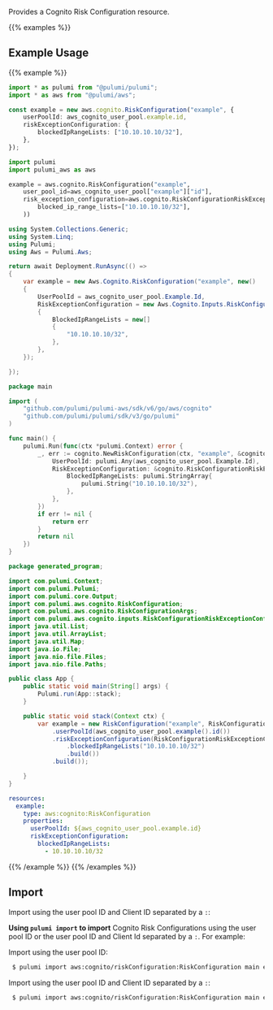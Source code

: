 Provides a Cognito Risk Configuration resource.

{{% examples %}}
## Example Usage
{{% example %}}

```typescript
import * as pulumi from "@pulumi/pulumi";
import * as aws from "@pulumi/aws";

const example = new aws.cognito.RiskConfiguration("example", {
    userPoolId: aws_cognito_user_pool.example.id,
    riskExceptionConfiguration: {
        blockedIpRangeLists: ["10.10.10.10/32"],
    },
});
```
```python
import pulumi
import pulumi_aws as aws

example = aws.cognito.RiskConfiguration("example",
    user_pool_id=aws_cognito_user_pool["example"]["id"],
    risk_exception_configuration=aws.cognito.RiskConfigurationRiskExceptionConfigurationArgs(
        blocked_ip_range_lists=["10.10.10.10/32"],
    ))
```
```csharp
using System.Collections.Generic;
using System.Linq;
using Pulumi;
using Aws = Pulumi.Aws;

return await Deployment.RunAsync(() => 
{
    var example = new Aws.Cognito.RiskConfiguration("example", new()
    {
        UserPoolId = aws_cognito_user_pool.Example.Id,
        RiskExceptionConfiguration = new Aws.Cognito.Inputs.RiskConfigurationRiskExceptionConfigurationArgs
        {
            BlockedIpRangeLists = new[]
            {
                "10.10.10.10/32",
            },
        },
    });

});
```
```go
package main

import (
	"github.com/pulumi/pulumi-aws/sdk/v6/go/aws/cognito"
	"github.com/pulumi/pulumi/sdk/v3/go/pulumi"
)

func main() {
	pulumi.Run(func(ctx *pulumi.Context) error {
		_, err := cognito.NewRiskConfiguration(ctx, "example", &cognito.RiskConfigurationArgs{
			UserPoolId: pulumi.Any(aws_cognito_user_pool.Example.Id),
			RiskExceptionConfiguration: &cognito.RiskConfigurationRiskExceptionConfigurationArgs{
				BlockedIpRangeLists: pulumi.StringArray{
					pulumi.String("10.10.10.10/32"),
				},
			},
		})
		if err != nil {
			return err
		}
		return nil
	})
}
```
```java
package generated_program;

import com.pulumi.Context;
import com.pulumi.Pulumi;
import com.pulumi.core.Output;
import com.pulumi.aws.cognito.RiskConfiguration;
import com.pulumi.aws.cognito.RiskConfigurationArgs;
import com.pulumi.aws.cognito.inputs.RiskConfigurationRiskExceptionConfigurationArgs;
import java.util.List;
import java.util.ArrayList;
import java.util.Map;
import java.io.File;
import java.nio.file.Files;
import java.nio.file.Paths;

public class App {
    public static void main(String[] args) {
        Pulumi.run(App::stack);
    }

    public static void stack(Context ctx) {
        var example = new RiskConfiguration("example", RiskConfigurationArgs.builder()        
            .userPoolId(aws_cognito_user_pool.example().id())
            .riskExceptionConfiguration(RiskConfigurationRiskExceptionConfigurationArgs.builder()
                .blockedIpRangeLists("10.10.10.10/32")
                .build())
            .build());

    }
}
```
```yaml
resources:
  example:
    type: aws:cognito:RiskConfiguration
    properties:
      userPoolId: ${aws_cognito_user_pool.example.id}
      riskExceptionConfiguration:
        blockedIpRangeLists:
          - 10.10.10.10/32
```
{{% /example %}}
{{% /examples %}}

## Import

Import using the user pool ID and Client ID separated by a `:`:

__Using `pulumi import` to import__ Cognito Risk Configurations using the user pool ID or the user pool ID and Client Id separated by a `:`. For example:

Import using the user pool ID:

```sh
 $ pulumi import aws:cognito/riskConfiguration:RiskConfiguration main example
```
 Import using the user pool ID and Client ID separated by a `:`:

```sh
 $ pulumi import aws:cognito/riskConfiguration:RiskConfiguration main example:example
```
 